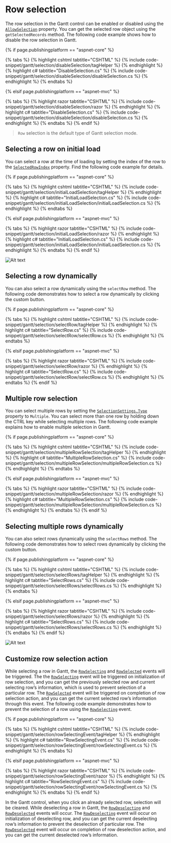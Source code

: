 # Row selection

The row selection in the Gantt control can be enabled or disabled using the [`AllowSelection`](https://help.syncfusion.com/cr/cref_files/aspnetcore-js2/Syncfusion.EJ2~Syncfusion.EJ2.Gantt.Gantt~AllowSelection.html) property. You can get the selected row object using the `getSelectedRecords` method. The following code example shows how to disable the row selection in Gantt.

{% if page.publishingplatform == "aspnet-core" %}

{% tabs %}
{% highlight cshtml tabtitle="CSHTML" %}
{% include code-snippet/gantt/selection/disableSelection/tagHelper %}
{% endhighlight %}
{% highlight c# tabtitle="DisableSelection.cs" %}
{% include code-snippet/gantt/selection/disableSelection/disableSelection.cs %}
{% endhighlight %}
{% endtabs %}

{% elsif page.publishingplatform == "aspnet-mvc" %}

{% tabs %}
{% highlight razor tabtitle="CSHTML" %}
{% include code-snippet/gantt/selection/disableSelection/razor %}
{% endhighlight %}
{% highlight c# tabtitle="DisableSelection.cs" %}
{% include code-snippet/gantt/selection/disableSelection/disableSelection.cs %}
{% endhighlight %}
{% endtabs %}
{% endif %}



> `Row` selection is the default type of Gantt selection mode.

## Selecting a row on initial load

You can select a row at the time of loading by setting the index of the row to the [`SelectedRowIndex`](https://help.syncfusion.com/cr/cref_files/aspnetcore-js2/Syncfusion.EJ2~Syncfusion.EJ2.Gantt.Gantt~SelectedRowIndex.html) property. Find the following code example for details.

{% if page.publishingplatform == "aspnet-core" %}

{% tabs %}
{% highlight cshtml tabtitle="CSHTML" %}
{% include code-snippet/gantt/selection/initialLoadSelection/tagHelper %}
{% endhighlight %}
{% highlight c# tabtitle="InitialLoadSelection.cs" %}
{% include code-snippet/gantt/selection/initialLoadSelection/initialLoadSelection.cs %}
{% endhighlight %}
{% endtabs %}

{% elsif page.publishingplatform == "aspnet-mvc" %}

{% tabs %}
{% highlight razor tabtitle="CSHTML" %}
{% include code-snippet/gantt/selection/initialLoadSelection/razor %}
{% endhighlight %}
{% highlight c# tabtitle="InitialLoadSelection.cs" %}
{% include code-snippet/gantt/selection/initialLoadSelection/initialLoadSelection.cs %}
{% endhighlight %}
{% endtabs %}
{% endif %}



![Alt text](images/initialLoadSelection.png)

## Selecting a row dynamically

You can also select a row dynamically using the `selectRow` method. The following code demonstrates how to select a row dynamically by clicking the custom button.

{% if page.publishingplatform == "aspnet-core" %}

{% tabs %}
{% highlight cshtml tabtitle="CSHTML" %}
{% include code-snippet/gantt/selection/selectRow/tagHelper %}
{% endhighlight %}
{% highlight c# tabtitle="SelectRow.cs" %}
{% include code-snippet/gantt/selection/selectRow/selectRow.cs %}
{% endhighlight %}
{% endtabs %}

{% elsif page.publishingplatform == "aspnet-mvc" %}

{% tabs %}
{% highlight razor tabtitle="CSHTML" %}
{% include code-snippet/gantt/selection/selectRow/razor %}
{% endhighlight %}
{% highlight c# tabtitle="SelectRow.cs" %}
{% include code-snippet/gantt/selection/selectRow/selectRow.cs %}
{% endhighlight %}
{% endtabs %}
{% endif %}



## Multiple row selection

You can select multiple rows by setting the [`SelectionSettings.Type`](https://help.syncfusion.com/cr/cref_files/aspnetcore-js2/Syncfusion.EJ2~Syncfusion.EJ2.Gantt.GanttSelectionSettings~Type.html) property to `Multiple`. You can select more than one row by holding down the CTRL key while selecting multiple rows. The following code example explains how to enable multiple selection in Gantt.

{% if page.publishingplatform == "aspnet-core" %}

{% tabs %}
{% highlight cshtml tabtitle="CSHTML" %}
{% include code-snippet/gantt/selection/multipleRowSelection/tagHelper %}
{% endhighlight %}
{% highlight c# tabtitle="MultipleRowSelection.cs" %}
{% include code-snippet/gantt/selection/multipleRowSelection/multipleRowSelection.cs %}
{% endhighlight %}
{% endtabs %}

{% elsif page.publishingplatform == "aspnet-mvc" %}

{% tabs %}
{% highlight razor tabtitle="CSHTML" %}
{% include code-snippet/gantt/selection/multipleRowSelection/razor %}
{% endhighlight %}
{% highlight c# tabtitle="MultipleRowSelection.cs" %}
{% include code-snippet/gantt/selection/multipleRowSelection/multipleRowSelection.cs %}
{% endhighlight %}
{% endtabs %}
{% endif %}



## Selecting multiple rows dynamically

You can also select rows dynamically using the `selectRows` method. The following code demonstrates how to select rows dynamically by clicking the custom button.

{% if page.publishingplatform == "aspnet-core" %}

{% tabs %}
{% highlight cshtml tabtitle="CSHTML" %}
{% include code-snippet/gantt/selection/selectRows/tagHelper %}
{% endhighlight %}
{% highlight c# tabtitle="SelectRows.cs" %}
{% include code-snippet/gantt/selection/selectRows/selectRows.cs %}
{% endhighlight %}
{% endtabs %}

{% elsif page.publishingplatform == "aspnet-mvc" %}

{% tabs %}
{% highlight razor tabtitle="CSHTML" %}
{% include code-snippet/gantt/selection/selectRows/razor %}
{% endhighlight %}
{% highlight c# tabtitle="SelectRows.cs" %}
{% include code-snippet/gantt/selection/selectRows/selectRows.cs %}
{% endhighlight %}
{% endtabs %}
{% endif %}



![Alt text](images/selectRows.png)

## Customize row selection action

While selecting a row in Gantt, the [`RowSelecting`](https://help.syncfusion.com/cr/cref_files/aspnetcore-js2/Syncfusion.EJ2~Syncfusion.EJ2.Gantt.Gantt~RowSelecting.html) and [`RowSelected`](https://help.syncfusion.com/cr/cref_files/aspnetcore-js2/Syncfusion.EJ2~Syncfusion.EJ2.Gantt.Gantt~RowSelected.html) events will be triggered. The the [`RowSelecting`](https://help.syncfusion.com/cr/cref_files/aspnetcore-js2/Syncfusion.EJ2~Syncfusion.EJ2.Gantt.Gantt~RowSelecting.html) event will be triggered on initialization of row selection, and you can get the previously selected row and current selecting row’s information, which is used to prevent selection of a particular row. The [`RowSelected`](https://help.syncfusion.com/cr/cref_files/aspnetcore-js2/Syncfusion.EJ2~Syncfusion.EJ2.Gantt.Gantt~RowSelected.html) event will be triggered on completion of row selection action, and you can get the current selected row’s information through this event. The following code example demonstrates how to prevent the selection of a row using the [`RowSelecting`](https://help.syncfusion.com/cr/cref_files/aspnetcore-js2/Syncfusion.EJ2~Syncfusion.EJ2.Gantt.Gantt~RowSelecting.html) event.

{% if page.publishingplatform == "aspnet-core" %}

{% tabs %}
{% highlight cshtml tabtitle="CSHTML" %}
{% include code-snippet/gantt/selection/rowSelectingEvent/tagHelper %}
{% endhighlight %}
{% highlight c# tabtitle="RowSelectingEvent.cs" %}
{% include code-snippet/gantt/selection/rowSelectingEvent/rowSelectingEvent.cs %}
{% endhighlight %}
{% endtabs %}

{% elsif page.publishingplatform == "aspnet-mvc" %}

{% tabs %}
{% highlight razor tabtitle="CSHTML" %}
{% include code-snippet/gantt/selection/rowSelectingEvent/razor %}
{% endhighlight %}
{% highlight c# tabtitle="RowSelectingEvent.cs" %}
{% include code-snippet/gantt/selection/rowSelectingEvent/rowSelectingEvent.cs %}
{% endhighlight %}
{% endtabs %}
{% endif %}



In the Gantt control, when you click an already selected row, selection will be cleared. While deselecting a row in Gantt, the [`RowDeselecting`](https://help.syncfusion.com/cr/cref_files/aspnetcore-js2/Syncfusion.EJ2~Syncfusion.EJ2.Gantt.Gantt~RowDeselecting.html) and [`RowDeselected`](https://help.syncfusion.com/cr/cref_files/aspnetcore-js2/Syncfusion.EJ2~Syncfusion.EJ2.Gantt.Gantt~RowDeselected.html) events will occur. The [`RowDeselecting`](https://help.syncfusion.com/cr/cref_files/aspnetcore-js2/Syncfusion.EJ2~Syncfusion.EJ2.Gantt.Gantt~RowDeselecting.html) event will occur on initialization of deselecting row, and you can get the current deselecting row’s information to prevent the deselection of particular row. The [`RowDeselected`](https://help.syncfusion.com/cr/cref_files/aspnetcore-js2/Syncfusion.EJ2~Syncfusion.EJ2.Gantt.Gantt~RowDeselected.html) event will occur on completion of row deselection action, and you can get the current deselected row’s information.